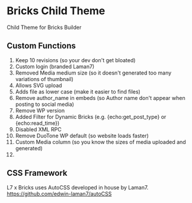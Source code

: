 # Bricks Child Theme
Child Theme for Bricks Builder

## Custom Functions

1. Keep 10 revisions (so your dev don't get bloated)
2. Custom login (branded Laman7)
3. Removed Media medium size (so it doesn't generated too many variations of thumbnail)
4. Allows SVG upload
5. Adds file as lower case (make it easier to find files)
6. Remove author_name in embeds (so Author name don't appear when posting to social media)
7. Remove WP version
8. Added Filter for Dynamic Bricks (e.g. {echo:get_post_type} or {echo:read_time})
9. Disabled XML RPC
10. Remove DuoTone WP default (so website loads faster)
11. Custom Media column (so you know the sizes of media uploaded and generated)
12. 

## CSS Framework
L7 x Bricks uses AutoCSS developed in house by Laman7. https://github.com/edwin-laman7/autoCSS
